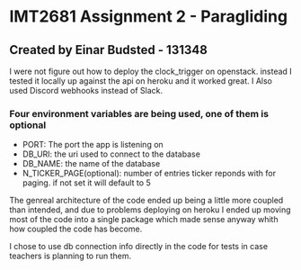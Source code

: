 # IMT2681 Assignment 2 - Paragliding
## Created by Einar Budsted - 131348

I were not figure out how to deploy the clock_trigger on openstack. instead I tested it locally up against the api on heroku and it worked great.
I Also used Discord webhooks instead of Slack.

### Four environment variables are being used, one of them is optional
- PORT: The port the app is listening on
- DB_URI: the uri used to connect to the database
- DB_NAME: the name of the database
- N_TICKER_PAGE(optional): number of entries ticker reponds with for paging. if not set it will default to 5 

The genreal architecture of the code ended up being a little more coupled than intended, and due to problems deploying on heroku I ended
up moving most of the code into a single package which made sense anyway whith how coupled the code has become.

I chose to use db connection info directly in the code for tests in case teachers is planning to run them.

